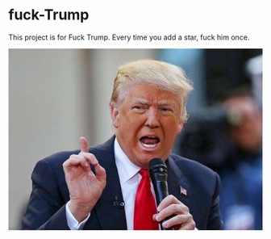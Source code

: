 # fuck-Trump
This project is for Fuck Trump. Every time you add a star, fuck him once.

![fuck](https://github.com/bxxfighting/fuck-Trump/blob/master/fuck.jpg)
